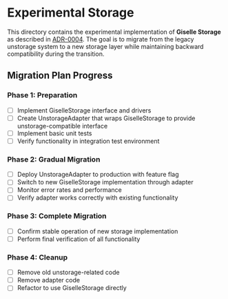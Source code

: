 # Experimental Storage

This directory contains the experimental implementation of **Giselle Storage** as described in [ADR-0004](../../../docs/adr/0004-giselle-storage.md). The goal is to migrate from the legacy unstorage system to a new storage layer while maintaining backward compatibility during the transition.

## Migration Plan Progress

### Phase 1: Preparation
- [ ] Implement GiselleStorage interface and drivers
- [ ] Create UnstorageAdapter that wraps GiselleStorage to provide unstorage-compatible interface
- [ ] Implement basic unit tests
- [ ] Verify functionality in integration test environment

### Phase 2: Gradual Migration
- [ ] Deploy UnstorageAdapter to production with feature flag
- [ ] Switch to new GiselleStorage implementation through adapter
- [ ] Monitor error rates and performance
- [ ] Verify adapter works correctly with existing functionality

### Phase 3: Complete Migration
- [ ] Confirm stable operation of new storage implementation
- [ ] Perform final verification of all functionality

### Phase 4: Cleanup
- [ ] Remove old unstorage-related code
- [ ] Remove adapter code
- [ ] Refactor to use GiselleStorage directly
